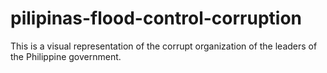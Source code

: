 # pilipinas-flood-control-corruption
This is a visual representation of the corrupt organization of the leaders of the Philippine government.
